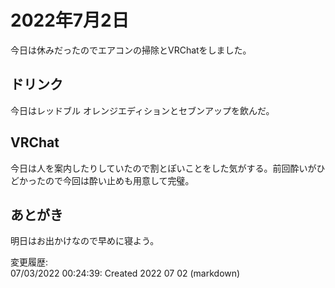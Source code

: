 # 2022年7月2日

今日は休みだったのでエアコンの掃除とVRChatをしました。

## ドリンク

今日はレッドブル オレンジエディションとセブンアップを飲んだ。

## VRChat

今日は人を案内したりしていたので割とぽいことをした気がする。前回酔いがひどかったので今回は酔い止めも用意して完璧。

## あとがき

明日はお出かけなので早めに寝よう。

変更履歴:  
07/03/2022 00:24:39: Created 2022 07 02 (markdown)  
